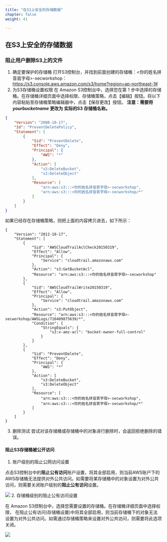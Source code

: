 ```yaml
---
title: "在S3上安全的存储数据"
chapter: false
weight: 41

---
```


## 在S3上安全的存储数据

### 阻止用户删除S3上的文件
1. 确定要保护的存储桶
打开S3控制台，并找到前面创建的存储桶：<你的姓名拼音首字母>-secworkshop：https://s3.console.aws.amazon.com/s3/home?region=ap-northeast-1#
2. 为S3存储桶设置权限
在 Amazon S3控制台中，选择您在第 1 步中选择的存储桶。在存储桶详细页面中选择权限、存储桶策略，点击【编辑】按钮。将以下内容粘贴至存储桶策略编辑器中，点击【保存更改】按钮。
**注意：需要将*yourbucketname* 更改为 实际的S3 存储桶名称。**
```json 
{
    "Version": "2008-10-17",
    "Id": "PreventDeletePolicy",
    "Statement": [
        {
            "Sid": "PreventDelete",
            "Effect": "Deny",
            "Principal": {
                "AWS": "*"
            },
            "Action": [
                "s3:DeleteBucket",
                "s3:DeleteObject"
            ],
            "Resource": [
                "arn:aws:s3:::<你的姓名拼音首字母>-secworkshop",
                "arn:aws:s3:::<你的姓名拼音首字母>-secworkshop/*"
            ]
        }
    ]
}
```
如果已经存在存储桶策略，则把上面的内容拷贝进去，如下所示：
```
{
    "Version": "2012-10-17",
    "Statement": [
        {
            "Sid": "AWSCloudTrailAclCheck20150319",
            "Effect": "Allow",
            "Principal": {
                "Service": "cloudtrail.amazonaws.com"
            },
            "Action": "s3:GetBucketAcl",
            "Resource": "arn:aws:s3:::<你的姓名拼音首字母>-secworkshop"
        },
        {
            "Sid": "AWSCloudTrailWrite20150319",
            "Effect": "Allow",
            "Principal": {
                "Service": "cloudtrail.amazonaws.com"
            },
            "Action": "s3:PutObject",
            "Resource": "arn:aws:s3:::<你的姓名拼音首字母>-secworkshop/AWSLogs/710409875639/*",
            "Condition": {
                "StringEquals": {
                    "s3:x-amz-acl": "bucket-owner-full-control"
                }
            }
        },
        {
            "Sid": "PreventDelete",
            "Effect": "Deny",
            "Principal": {
                "AWS": "*"
            },
            "Action": [
                "s3:DeleteBucket",
                "s3:DeleteObject"
            ],
            "Resource": [
                "arn:aws:s3:::<你的姓名拼音首字母>-secworkshop",
                "arn:aws:s3:::<你的姓名拼音首字母>-secworkshop/*"
            ]
        }
    ]
}
```
3. 删除测试
尝试对该存储桶或存储桶中的对象进行删除时，会返回拒绝删除的错误。

#### 阻止S3存储桶被公开访问
1. 账户级别的阻止公网访问设置

点击S3控制台中的**阻止公有访问**账户设置，将其全部启用，则当前AWS账户下的AWS存储桶无法提供对外公共访问。如需要将某存储桶中的对象设置为对外公共访问，则需要关闭账户级别的**阻止公有访问**设置。

![](/images/4.DataProtection/4.1.2.png)
2. 存储桶级别的阻止公有访问设置

在 Amazon S3控制台中，选择您需要设置的存储桶。在存储桶详细页面中选择权限， 在阻止公有访问(存储桶设置)中将其全部启用，则当前存储桶下的对象无法设置为对外公共访问。如需通过存储桶策略来设置对外公共访问，则需要将此选项关闭。

![](/images/4.DataProtection/4.1.3.png)